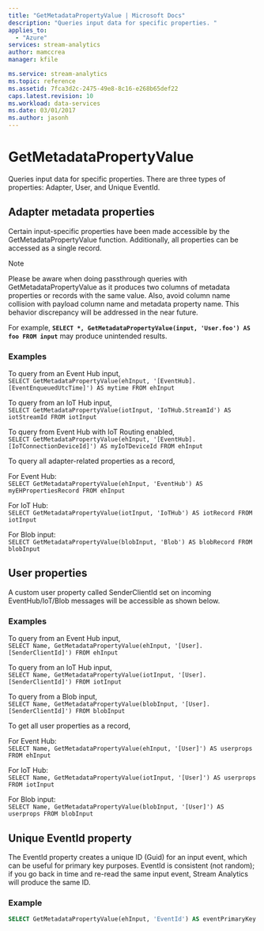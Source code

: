 ```yaml
---
title: "GetMetadataPropertyValue | Microsoft Docs"
description: "Queries input data for specific properties. "
applies_to: 
  - "Azure"
services: stream-analytics
author: mamccrea
manager: kfile

ms.service: stream-analytics
ms.topic: reference
ms.assetid: 7fca3d2c-2475-49e8-8c16-e268b65def22
caps.latest.revision: 10
ms.workload: data-services
ms.date: 03/01/2017
ms.author: jasonh
---
```

# GetMetadataPropertyValue
  Queries input data for specific properties. There are three types of properties: Adapter, User, and Unique EventId.
  
## Adapter metadata properties
Certain input-specific properties have been made accessible by the GetMetadataPropertyValue function. Additionally, all properties can be accessed as a single record.

> [!NOTE]  
>  Please be aware when doing passthrough queries with GetMetadataPropertyValue as it produces two columns of metadata properties or records with the same value. Also, avoid column name collision with payload column name and metadata property name. This behavior discrepancy will be addressed in the near future.
>
>For example, **`SELECT *, GetMetadataPropertyValue(input, 'User.foo') AS foo FROM input`** may produce unintended results.


### Examples

To query from an Event Hub input,  
`SELECT GetMetadataPropertyValue(ehInput, '[EventHub].[EventEnqueuedUtcTime]') AS mytime FROM ehInput`

To query from an IoT Hub input,  
`SELECT GetMetadataPropertyValue(iotInput, 'IoTHub.StreamId') AS iotStreamId FROM iotInput`

To query from Event Hub with IoT Routing enabled,  
`SELECT GetMetadataPropertyValue(ehInput, '[EventHub].[IoTConnectionDeviceId]') AS myIoTDeviceId FROM ehInput`

To query all adapter-related properties as a record,

For Event Hub:  
`SELECT GetMetadataPropertyValue(ehInput, 'EventHub') AS myEHPropertiesRecord FROM ehInput`

For IoT Hub:  
`SELECT GetMetadataPropertyValue(iotInput, 'IoTHub') AS iotRecord FROM iotInput`

For Blob input:  
`SELECT GetMetadataPropertyValue(blobInput, 'Blob') AS blobRecord FROM blobInput`

## User properties
A custom user property called SenderClientId set on incoming EventHub/IoT/Blob messages will be accessible as shown below.

### Examples

To query from an Event Hub input,  
`SELECT Name, GetMetadataPropertyValue(ehInput, '[User].[SenderClientId]') FROM ehInput`

To query from an IoT Hub input,  
`SELECT Name, GetMetadataPropertyValue(iotInput, '[User].[SenderClientId]') FROM iotInput`

To query from a Blob input,  
`SELECT Name, GetMetadataPropertyValue(blobInput, '[User].[SenderClientId]') FROM blobInput`

To get all user properties as a record,

For Event Hub:  
`SELECT Name, GetMetadataPropertyValue(ehInput, '[User]') AS userprops FROM ehInput`

For IoT Hub:  
`SELECT Name, GetMetadataPropertyValue(iotInput, '[User]') AS userprops FROM iotInput`

For Blob input:  
`SELECT Name, GetMetadataPropertyValue(blobInput, '[User]') AS userprops FROM blobInput`


## Unique EventId property
The EventId property creates a unique ID (Guid) for an input event, which can be useful for primary key purposes. EventId is consistent (not random); if you go back in time and re-read the same input event, Stream Analytics will produce the same ID.

### Example

```SQL
SELECT GetMetadataPropertyValue(ehInput, 'EventId') AS eventPrimaryKey FROM ehInput
```